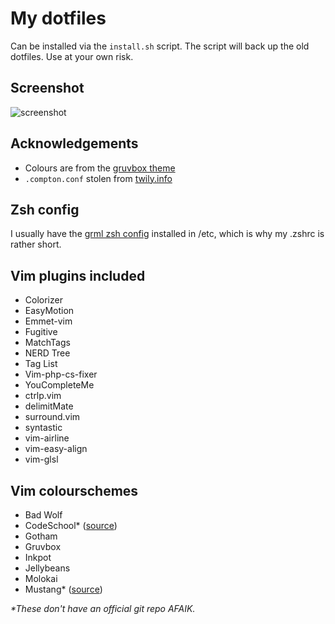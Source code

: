 # My dotfiles

Can be installed via the `install.sh` script. The script will back up the old dotfiles. Use at your own risk.

## Screenshot

![screenshot](https://raw.githubusercontent.com/Remedan/dotfiles/master/screenshot.png)

## Acknowledgements

* Colours are from the [gruvbox theme](https://github.com/morhetz/gruvbox)
* `.compton.conf` stolen from [twily.info](http://twily.info/)

## Zsh config

I usually have the [grml zsh config](https://grml.org/zsh/) installed in /etc,
which is why my .zshrc is rather short.

## Vim plugins included

* Colorizer
* EasyMotion
* Emmet-vim
* Fugitive
* MatchTags
* NERD Tree
* Tag List
* Vim-php-cs-fixer
* YouCompleteMe
* ctrlp.vim
* delimitMate
* surround.vim
* syntastic
* vim-airline
* vim-easy-align
* vim-glsl

## Vim colourschemes

* Bad Wolf
* CodeSchool* ([source](http://astonj.com/tech/vim-for-ruby-rails-and-a-sexy-theme/))
* Gotham
* Gruvbox
* Inkpot
* Jellybeans
* Molokai
* Mustang* ([source](http://hcalves.deviantart.com/art/Mustang-Vim-Colorscheme-98974484))

_*These don't have an official git repo AFAIK._
